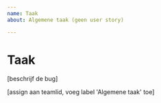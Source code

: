 ```yaml
---
name: Taak
about: Algemene taak (geen user story) 

---
```


# Taak

[beschrijf de bug]

[assign aan teamlid, voeg label 'Algemene taak' toe]
